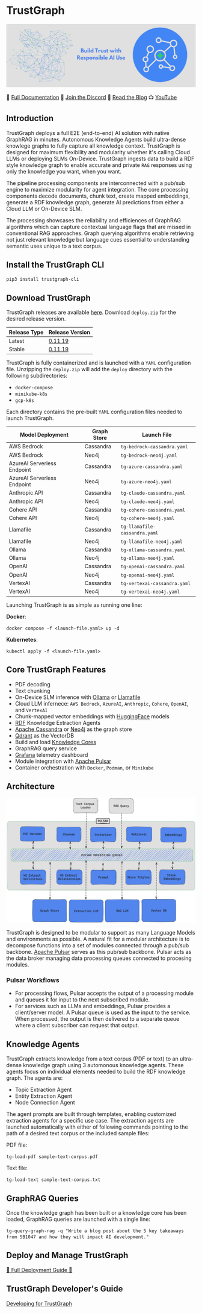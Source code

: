 
# TrustGraph

![TrustGraph banner](TG_Banner_readme.png)

🚀 [Full Documentation](https://trustgraph.ai/docs/getstarted)
💬 [Join the Discord](https://discord.gg/AXpxVjwzAw)
📖 [Read the Blog](https://blog.trustgraph.ai)
📺 [YouTube](https://www.youtube.com/@TrustGraph)

## Introduction

TrustGraph deploys a full E2E (end-to-end) AI solution with native GraphRAG in minutes. Autonomous Knowledge Agents build ultra-dense knowlege graphs to fully capture all knowledge context. TrustGraph is designed for maximum flexibility and modularity whether it's calling Cloud LLMs or deploying SLMs On-Device. TrustGraph ingests data to build a RDF style knowledge graph to enable accurate and private `RAG` responses using only the knowledge you want, when you want.

The pipeline processing components are interconnected with a pub/sub engine to maximize modularity for agent integration. The core processing components decode documents, chunk text, create mapped embeddings, generate a RDF knowledge graph, generate AI predictions from either a Cloud LLM or On-Device SLM.

The processing showcases the reliability and efficiences of GraphRAG algorithms which can capture contextual language flags that are missed in conventional RAG approaches. Graph querying algorithms enable retrieving not just relevant knowledge but language cues essential to understanding semantic uses unique to a text corpus.

## Install the TrustGraph CLI

```
pip3 install trustgraph-cli
```

## Download TrustGraph

TrustGraph releases are available [here](https://github.com/trustgraph-ai/trustgraph/releases). Download `deploy.zip` for the desired release version.

| Release Type | Release Version |
| ------------ | --------------- |
| Latest | [0.11.19](https://github.com/trustgraph-ai/trustgraph/releases/download/v0.11.19/deploy.zip) |
| Stable | [0.11.19](https://github.com/trustgraph-ai/trustgraph/releases/download/v0.11.19/deploy.zip) |

TrustGraph is fully containerized and is launched with a `YAML` configuration file. Unzipping the `deploy.zip` will add the `deploy` directory with the following subdirectories:

- `docker-compose`
- `minikube-k8s`
- `gcp-k8s`

Each directory contains the pre-built `YAML` configuration files needed to launch TrustGraph.

| Model Deployment | Graph Store | Launch File |
| ---------------- | ------------ | ----------- |
| AWS Bedrock | Cassandra | `tg-bedrock-cassandra.yaml` |
| AWS Bedrock | Neo4j | `tg-bedrock-neo4j.yaml` |
| AzureAI Serverless Endpoint | Cassandra | `tg-azure-cassandra.yaml` |
| AzureAI Serverless Endpoint | Neo4j | `tg-azure-neo4j.yaml` |
| Anthropic API | Cassandra | `tg-claude-cassandra.yaml` |
| Anthropic API | Neo4j | `tg-claude-neo4j.yaml` |
| Cohere API | Cassandra | `tg-cohere-cassandra.yaml` |
| Cohere API | Neo4j | `tg-cohere-neo4j.yaml` |
| Llamafile | Cassandra | `tg-llamafile-cassandra.yaml` |
| Llamafile | Neo4j | `tg-llamafile-neo4j.yaml` |
| Ollama | Cassandra | `tg-ollama-cassandra.yaml` |
| Ollama | Neo4j | `tg-ollama-neo4j.yaml` |
| OpenAI | Cassandra | `tg-openai-cassandra.yaml` |
| OpenAI | Neo4j | `tg-openai-neo4j.yaml` |
| VertexAI | Cassandra | `tg-vertexai-cassandra.yaml` |
| VertexAI | Neo4j | `tg-vertexai-neo4j.yaml` |

Launching TrustGraph is as simple as running one line:

**Docker**:
```
docker compose -f <launch-file.yaml> up -d
```

**Kubernetes**:
```
kubectl apply -f <launch-file.yaml>
```

## Core TrustGraph Features

- PDF decoding
- Text chunking
- On-Device SLM inference with [Ollama](https://ollama.com) or [Llamafile](https://github.com/Mozilla-Ocho/llamafile)
- Cloud LLM infernece: `AWS Bedrock`, `AzureAI`, `Anthropic`, `Cohere`, `OpenAI`, and `VertexAI`
- Chunk-mapped vector embeddings with [HuggingFace](https://hf.co) models
- [RDF](https://www.w3.org/TR/rdf12-schema/) Knowledge Extraction Agents
- [Apache Cassandra](https://github.com/apache/cassandra) or [Neo4j](https://neo4j.com/) as the graph store
- [Qdrant](https://qdrant.tech/) as the VectorDB
- Build and load [Knowledge Cores](https://trustgraph.ai/docs/category/knowledge-cores)
- GraphRAG query service
- [Grafana](https://github.com/grafana/) telemetry dashboard
- Module integration with [Apache Pulsar](https://github.com/apache/pulsar/)
- Container orchestration with `Docker`, `Podman`, or `Minikube`

## Architecture

![architecture](architecture_0.8.0.png)

TrustGraph is designed to be modular to support as many Language Models and environments as possible. A natural fit for a modular architecture is to decompose functions into a set of modules connected through a pub/sub backbone. [Apache Pulsar](https://github.com/apache/pulsar/) serves as this pub/sub backbone. Pulsar acts as the data broker managing data processing queues connected to procesing modules.

### Pulsar Workflows

- For processing flows, Pulsar accepts the output of a processing module and queues it for input to the next subscribed module.
- For services such as LLMs and embeddings, Pulsar provides a client/server model.  A Pulsar queue is used as the input to the service.  When processed, the output is then delivered to a separate queue where a client subscriber can request that output.

## Knowledge Agents

TrustGraph extracts knowledge from a text corpus (PDF or text) to an ultra-dense knowledge graph using 3 automonous knowledge agents. These agents focus on individual elements needed to build the RDF knowledge graph. The agents are:

- Topic Extraction Agent
- Entity Extraction Agent
- Node Connection Agent

The agent prompts are built through templates, enabling customized extraction agents for a specific use case. The extraction agents are launched automatically with either of following commands pointing to the path of a desired text corpus or the included sample files:

PDF file:
```
tg-load-pdf sample-text-corpus.pdf
```

Text file:
```
tg-load-text sample-text-corpus.txt
```

## GraphRAG Queries

Once the knowledge graph has been built or a knowledge core has been loaded, GraphRAG queries are launched with a single line:

```
tg-query-graph-rag -q "Write a blog post about the 5 key takeaways from SB1047 and how they will impact AI development."
```

## Deploy and Manage TrustGraph

[🚀 Full Deployment Guide 🚀](https://trustgraph.ai/docs/getstarted)

## TrustGraph Developer's Guide

[Developing for TrustGraph](docs/README.development.md)
